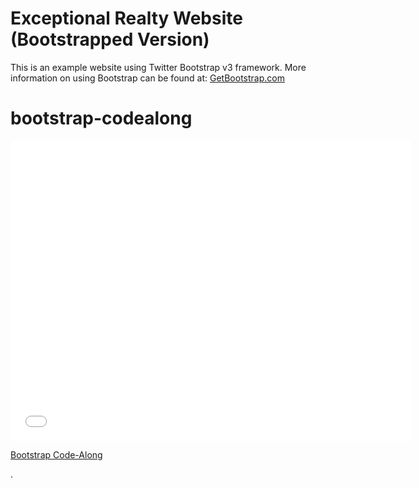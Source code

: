 # Exceptional Realty Website (Bootstrapped Version)

This is an example website using Twitter Bootstrap v3 framework. More information on using Bootstrap can be found at: [GetBootstrap.com](http://getbootstrap.com)

# bootstrap-codealong

<iframe width="640" height="480" src="//www.youtube.com/embed/o5UCDvaNLd8?rel=0&modestbranding=1" frameborder="0" allowfullscreen></iframe>

<p><a href="https://www.youtube.com/watch?v=o5UCDvaNLd8">Bootstrap Code-Along</a></p>.
